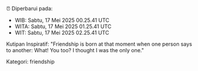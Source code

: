 ⏰ Diperbarui pada:
- WIB: Sabtu, 17 Mei 2025 00.25.41 UTC
- WITA: Sabtu, 17 Mei 2025 01.25.41 UTC
- WIT: Sabtu, 17 Mei 2025 02.25.41 UTC

Kutipan Inspiratif:
"Friendship is born at that moment when one person says to another: What! You too? I thought I was the only one."


Kategori: friendship


